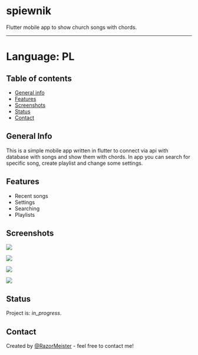 # spiewnik
 Flutter mobile app to show church songs with chords.

------------
# Language: PL

## Table of contents
* [General info](#general-info)
* [Features](#Features)
* [Screenshots](#screenshots)
* [Status](#status)
* [Contact](#contact)

## General Info
This is a simple mobile app written in flutter to connect via api with database with songs and show them with chords. In app you can search for specific song, create playlist and change some settings.

## Features
- Recent songs
- Settings
- Searching
- Playlists

## Screenshots
![](https://imgur.com/u6775ey.png)

![](https://imgur.com/7Q0V97e.png)

![](https://imgur.com/kl7URhv.png)

![](https://imgur.com/aJl0vIA.png)

## Status
Project is: _in_progress_.

## Contact
Created by [@RazorMeister](http://razormeister.pl/) - feel free to contact me!